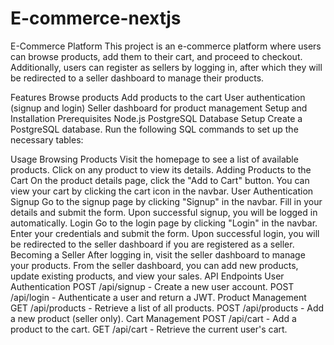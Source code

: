 # E-commerce-nextjs


E-Commerce Platform
This project is an e-commerce platform where users can browse products, add them to their cart, and proceed to checkout. Additionally, users can register as sellers by logging in, after which they will be redirected to a seller dashboard to manage their products.

Features
Browse products
Add products to the cart
User authentication (signup and login)
Seller dashboard for product management
Setup and Installation
Prerequisites
Node.js
PostgreSQL
Database Setup
Create a PostgreSQL database.
Run the following SQL commands to set up the necessary tables:

Usage
Browsing Products
Visit the homepage to see a list of available products.
Click on any product to view its details.
Adding Products to the Cart
On the product details page, click the "Add to Cart" button.
You can view your cart by clicking the cart icon in the navbar.
User Authentication
Signup
Go to the signup page by clicking "Signup" in the navbar.
Fill in your details and submit the form.
Upon successful signup, you will be logged in automatically.
Login
Go to the login page by clicking "Login" in the navbar.
Enter your credentials and submit the form.
Upon successful login, you will be redirected to the seller dashboard if you are registered as a seller.
Becoming a Seller
After logging in, visit the seller dashboard to manage your products.
From the seller dashboard, you can add new products, update existing products, and view your sales.
API Endpoints
User Authentication
POST /api/signup - Create a new user account.
POST /api/login - Authenticate a user and return a JWT.
Product Management
GET /api/products - Retrieve a list of all products.
POST /api/products - Add a new product (seller only).
Cart Management
POST /api/cart - Add a product to the cart.
GET /api/cart - Retrieve the current user's cart.

